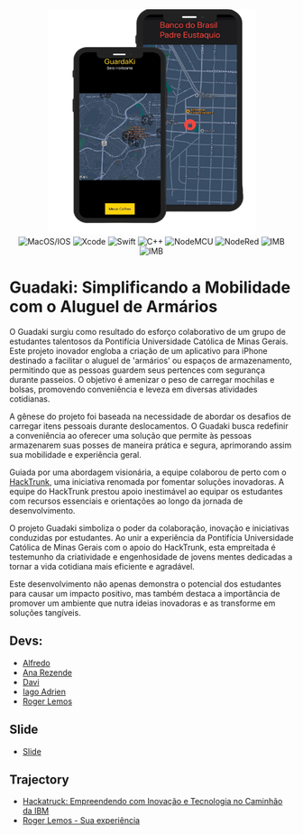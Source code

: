 <div align="center">
  <img aling="center" alt="interface" height="400" width="370" src="https://github.com/Miukiyn/GuadaKi/blob/main/img/guardakiInterface.png"/>
</div>
<div align="center">
  <img aling="center" alt="MacOS/IOS" height="30" width="30" src="https://cdn.jsdelivr.net/gh/devicons/devicon/icons/apple/apple-original.svg"/>
  <img aling="center" alt="Xcode" height="30" width="40" src="https://cdn.jsdelivr.net/gh/devicons/devicon/icons/xcode/xcode-original.svg"/>
  <img aling="center" alt="Swift" height="30" width="40" src="https://cdn.jsdelivr.net/gh/devicons/devicon/icons/swift/swift-original.svg"/>
  <img aling="center" alt="C++" height="30" width="40" src="https://cdn.jsdelivr.net/gh/devicons/devicon/icons/cplusplus/cplusplus-original.svg"/>
  <img aling="center" alt="NodeMCU" height="30" width="30" src="https://brandslogos.com/wp-content/uploads/images/large/arduino-logo-1.png"/>
  <img aling="center" alt="NodeRed" height="30" width="30" src="https://nodered.org/about/resources/media/node-red-icon.png"/>
  <img aling="center" alt="IMB" height="40" width="60" src="https://www.nicepng.com/png/full/858-8585442_cloud-native-intelligence-for-ibm-cloud-ibm-cloud.png"/>
  <img aling="center" alt="IMB" height="30" width="30" src="https://cdn-icons-png.flaticon.com/512/6080/6080697.png"/>
</div>

# Guadaki: Simplificando a Mobilidade com o Aluguel de Armários

O Guadaki surgiu como resultado do esforço colaborativo de um grupo de estudantes talentosos da Pontifícia Universidade Católica de Minas Gerais. Este projeto inovador engloba a criação de um aplicativo para iPhone destinado a facilitar o aluguel de 'armários' ou espaços de armazenamento, permitindo que as pessoas guardem seus pertences com segurança durante passeios. O objetivo é amenizar o peso de carregar mochilas e bolsas, promovendo conveniência e leveza em diversas atividades cotidianas.

A gênese do projeto foi baseada na necessidade de abordar os desafios de carregar itens pessoais durante deslocamentos. O Guadaki busca redefinir a conveniência ao oferecer uma solução que permite às pessoas armazenarem suas posses de maneira prática e segura, aprimorando assim sua mobilidade e experiência geral.

Guiada por uma abordagem visionária, a equipe colaborou de perto com o [HackTrunk](https://hackatruck.com.br/), uma iniciativa renomada por fomentar soluções inovadoras. A equipe do HackTrunk prestou apoio inestimável ao equipar os estudantes com recursos essenciais e orientações ao longo da jornada de desenvolvimento.

O projeto Guadaki simboliza o poder da colaboração, inovação e iniciativas conduzidas por estudantes. Ao unir a experiência da Pontifícia Universidade Católica de Minas Gerais com o apoio do HackTrunk, esta empreitada é testemunho da criatividade e engenhosidade de jovens mentes dedicadas a tornar a vida cotidiana mais eficiente e agradável.

Este desenvolvimento não apenas demonstra o potencial dos estudantes para causar um impacto positivo, mas também destaca a importância de promover um ambiente que nutra ideias inovadoras e as transforme em soluções tangíveis.

## Devs:
- [Alfredo](...)  
- [Ana Rezende](https://github.com/anarezend3)  
- [Davi](https://github.com/daviferreiradev)  
- [Iago Adrien](https://github.com/Miukiyn)  
- [Roger Lemos](https://github.com/RogUnique)  

## Slide
- [Slide](https://github.com/Miukiyn/GuadaKi/blob/main/Slide/Guadaki-Slide-Project.pdf)

## Trajectory
- [Hackatruck: Empreendendo com Inovação e Tecnologia no Caminhão da IBM](https://www.linkedin.com/pulse/hackatruck-empreendendo-com-inova%C3%A7%C3%A3o-e-tecnologia-da-ibm-ferreira/)
- [Roger Lemos - Sua experiência ](https://www.linkedin.com/feed/update/urn:li:activity:7076978883190824960/)


